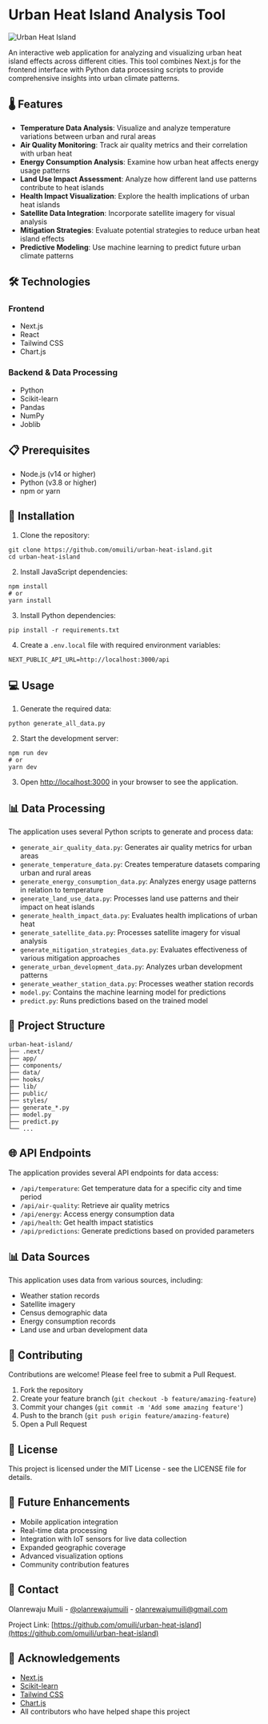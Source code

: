 # Urban Heat Island Analysis Tool

![Urban Heat Island](https://raw.githubusercontent.com/omuili/urban-heat-island/main/public/uhi-banner.png)

An interactive web application for analyzing and visualizing urban heat island effects across different cities. This tool combines Next.js for the frontend interface with Python data processing scripts to provide comprehensive insights into urban climate patterns.

## 🌡️ Features

- **Temperature Data Analysis**: Visualize and analyze temperature variations between urban and rural areas
- **Air Quality Monitoring**: Track air quality metrics and their correlation with urban heat
- **Energy Consumption Analysis**: Examine how urban heat affects energy usage patterns
- **Land Use Impact Assessment**: Analyze how different land use patterns contribute to heat islands
- **Health Impact Visualization**: Explore the health implications of urban heat islands
- **Satellite Data Integration**: Incorporate satellite imagery for visual analysis
- **Mitigation Strategies**: Evaluate potential strategies to reduce urban heat island effects
- **Predictive Modeling**: Use machine learning to predict future urban climate patterns


## 🛠️ Technologies

### Frontend

- Next.js
- React
- Tailwind CSS
- Chart.js 


### Backend & Data Processing

- Python
- Scikit-learn
- Pandas
- NumPy
- Joblib


## 📋 Prerequisites

- Node.js (v14 or higher)
- Python (v3.8 or higher)
- npm or yarn


## 🚀 Installation

1. Clone the repository:

```shellscript
git clone https://github.com/omuili/urban-heat-island.git
cd urban-heat-island
```


2. Install JavaScript dependencies:

```shellscript
npm install
# or
yarn install
```


3. Install Python dependencies:

```shellscript
pip install -r requirements.txt
```


4. Create a `.env.local` file with required environment variables:

```plaintext
NEXT_PUBLIC_API_URL=http://localhost:3000/api
```




## 💻 Usage

1. Generate the required data:

```shellscript
python generate_all_data.py
```


2. Start the development server:

```shellscript
npm run dev
# or
yarn dev
```


3. Open [http://localhost:3000](http://localhost:3000) in your browser to see the application.


## 📊 Data Processing

The application uses several Python scripts to generate and process data:

- `generate_air_quality_data.py`: Generates air quality metrics for urban areas
- `generate_temperature_data.py`: Creates temperature datasets comparing urban and rural areas
- `generate_energy_consumption_data.py`: Analyzes energy usage patterns in relation to temperature
- `generate_land_use_data.py`: Processes land use patterns and their impact on heat islands
- `generate_health_impact_data.py`: Evaluates health implications of urban heat
- `generate_satellite_data.py`: Processes satellite imagery for visual analysis
- `generate_mitigation_strategies_data.py`: Evaluates effectiveness of various mitigation approaches
- `generate_urban_development_data.py`: Analyzes urban development patterns
- `generate_weather_station_data.py`: Processes weather station records
- `model.py`: Contains the machine learning model for predictions
- `predict.py`: Runs predictions based on the trained model


## 📁 Project Structure

```plaintext
urban-heat-island/
├── .next/               
├── app/                
├── components/          
├── data/              
├── hooks/             
├── lib/             
├── public/        
├── styles/           
├── generate_*.py       
├── model.py        
├── predict.py     
└── ...            
```

## 🌐 API Endpoints

The application provides several API endpoints for data access:

- `/api/temperature`: Get temperature data for a specific city and time period
- `/api/air-quality`: Retrieve air quality metrics
- `/api/energy`: Access energy consumption data
- `/api/health`: Get health impact statistics
- `/api/predictions`: Generate predictions based on provided parameters


## 📊 Data Sources

This application uses data from various sources, including:

- Weather station records
- Satellite imagery
- Census demographic data
- Energy consumption records
- Land use and urban development data


## 🤝 Contributing

Contributions are welcome! Please feel free to submit a Pull Request.

1. Fork the repository
2. Create your feature branch (`git checkout -b feature/amazing-feature`)
3. Commit your changes (`git commit -m 'Add some amazing feature'`)
4. Push to the branch (`git push origin feature/amazing-feature`)
5. Open a Pull Request


## 📄 License

This project is licensed under the MIT License - see the LICENSE file for details.

## 🔮 Future Enhancements

- Mobile application integration
- Real-time data processing
- Integration with IoT sensors for live data collection
- Expanded geographic coverage
- Advanced visualization options
- Community contribution features


## 📧 Contact

Olanrewaju Muili - [@olanrewajumuili](https://www.linkedin.com/in/olanrewajumuili/) - [olanrewajumuili@gmail.com](mailto:olanrewajumuili@gmail.com)

Project Link: [https://github.com/omuili/urban-heat-island](https://github.com/omuili/urban-heat-island)

## 🙏 Acknowledgements

- [Next.js](https://nextjs.org/)
- [Scikit-learn](https://scikit-learn.org/) 
- [Tailwind CSS](https://tailwindcss.com/)
- [Chart.js](https://www.chartjs.org/)
- All contributors who have helped shape this project

